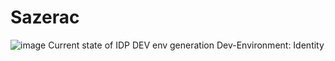 # Sazerac

![image](https://user-images.githubusercontent.com/58314490/87497826-fd0b1500-c61b-11ea-8edf-92ea8a0802b6.png)
Current state of IDP DEV env generation
Dev-Environment: Identity 
